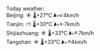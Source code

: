 Today weather:  
Beijing: ☀️   🌡️+27°C 🌬️↙4km/h  
Tianjin: ⛅️  🌡️+30°C 🌬️←7km/h  
Shijiazhuang: ☀️   🌡️+33°C 🌬️↖7km/h  
Tangshan: ☀️   🌡️+33°C 🌬️↗4km/h  
